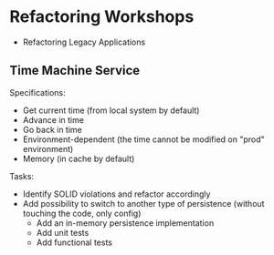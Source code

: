 # Refactoring Workshops

* Refactoring Legacy Applications

## Time Machine Service

Specifications:
 - Get current time (from local system by default)
 - Advance in time
 - Go back in time
 - Environment-dependent (the time cannot be modified on "prod" environment)
 - Memory (in cache by default)

Tasks:
 - Identify SOLID violations and refactor accordingly
 - Add possibility to switch to another type of persistence (without touching the code, only config)
   * Add an in-memory persistence implementation
   * Add unit tests
   * Add functional tests
